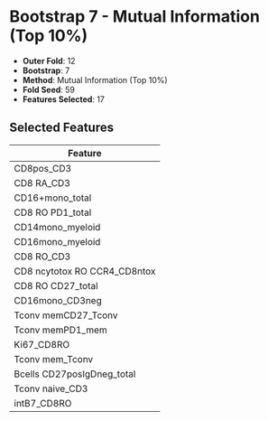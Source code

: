 # Bootstrap 7 - Mutual Information (Top 10%)

- **Outer Fold**: 12
- **Bootstrap**: 7
- **Method**: Mutual Information (Top 10%)
- **Fold Seed**: 59
- **Features Selected**: 17

## Selected Features

| Feature |
|---------|
| CD8pos_CD3 |
| CD8 RA_CD3 |
| CD16+mono_total |
| CD8 RO PD1_total |
| CD14mono_myeloid |
| CD16mono_myeloid |
| CD8 RO_CD3 |
| CD8 ncytotox RO CCR4_CD8ntox |
| CD8 RO CD27_total |
| CD16mono_CD3neg |
| Tconv memCD27_Tconv |
| Tconv memPD1_mem |
| Ki67_CD8RO |
| Tconv mem_Tconv |
| Bcells CD27posIgDneg_total |
| Tconv naive_CD3 |
| intB7_CD8RO |
